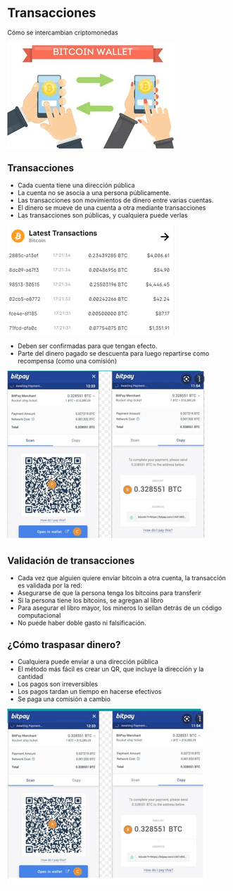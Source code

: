 # Transacciones
Cómo se intercambian criptomonedas

![](img/2022-11-06-22-54-04.png)

## Transacciones

- Cada cuenta tiene una dirección pública
- La cuenta no se asocia a una persona públicamente.
- Las transacciones son movimientos de dinero entre varias cuentas.
- El dinero se mueve de una cuenta a otra mediante transacciones
- Las transacciones son públicas, y cualquiera puede verlas

![](img/2022-12-15-17-22-05.png)

- Deben ser confirmadas para que tengan efecto.
- Parte del dinero pagado se descuenta para luego repartirse como recompensa (como una comisión)

![](img/2022-11-06-22-54-19.png)

## Validación de transacciones

- Cada vez que alguien quiere enviar bitcoin a otra cuenta, la transacción es validada por la red:
- Asegurarse de que la persona tenga los bitcoins para transferir
- Si la persona tiene los bitcoins, se agregan al libro
- Para asegurar el libro mayor, los mineros lo sellan detrás de un código computacional
- No puede haber doble gasto ni falsificación.


## ¿Cómo traspasar dinero?

- Cualquiera puede enviar a una dirección pública
- El método más fácil es crear un QR, que incluye la dirección y la cantidad
- Los pagos son irreversibles
- Los pagos tardan un tiempo en hacerse efectivos
- Se paga una comisión a cambio

![](img/2022-11-06-22-54-30.png)